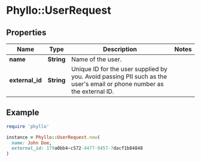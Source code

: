 # Phyllo::UserRequest

## Properties

| Name | Type | Description | Notes |
| ---- | ---- | ----------- | ----- |
| **name** | **String** | Name of the user. |  |
| **external_id** | **String** | Unique ID for the user supplied by you. Avoid passing PII such as the user&#39;s email or phone number as the external ID.  |  |

## Example

```ruby
require 'phyllo'

instance = Phyllo::UserRequest.new(
  name: John Doe,
  external_id: 179a0bb4-c572-4477-9457-7dacf1b84848
)
```

